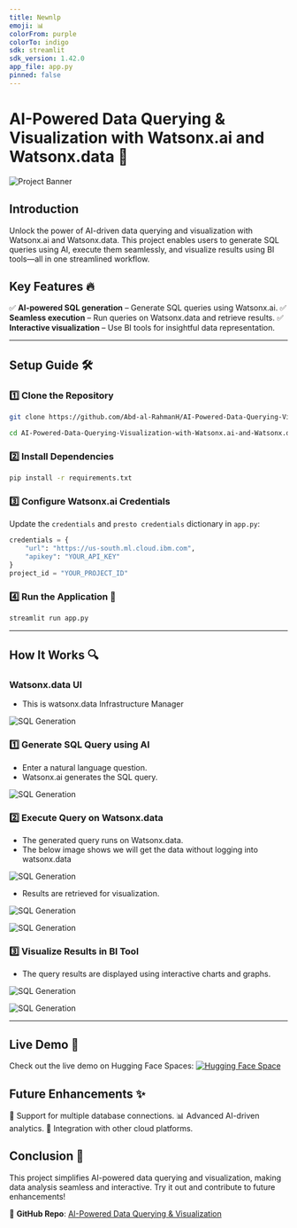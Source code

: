 ```yaml
---
title: Newnlp
emoji: 📊
colorFrom: purple
colorTo: indigo
sdk: streamlit
sdk_version: 1.42.0
app_file: app.py
pinned: false
---
```


# AI-Powered Data Querying & Visualization with Watsonx.ai and Watsonx.data 🚀

![Project Banner](images/0.jpg)

## Introduction
Unlock the power of AI-driven data querying and visualization with Watsonx.ai and Watsonx.data. This project enables users to generate SQL queries using AI, execute them seamlessly, and visualize results using BI tools—all in one streamlined workflow.

## Key Features 🔥
✅ **AI-powered SQL generation** – Generate SQL queries using Watsonx.ai.
✅ **Seamless execution** – Run queries on Watsonx.data and retrieve results.
✅ **Interactive visualization** – Use BI tools for insightful data representation.

---

## Setup Guide 🛠️

### 1️⃣ Clone the Repository
```bash
git clone https://github.com/Abd-al-RahmanH/AI-Powered-Data-Querying-Visualization-with-Watsonx.ai-and-Watsonx.data.git

cd AI-Powered-Data-Querying-Visualization-with-Watsonx.ai-and-Watsonx.data
```

### 2️⃣ Install Dependencies
```bash
pip install -r requirements.txt
```

### 3️⃣ Configure Watsonx.ai Credentials
Update the `credentials` and `presto credentials` dictionary in `app.py`:
```python
credentials = {
    "url": "https://us-south.ml.cloud.ibm.com",
    "apikey": "YOUR_API_KEY"
}
project_id = "YOUR_PROJECT_ID"
```

### 4️⃣ Run the Application 🚀
```bash
streamlit run app.py
```

---

## How It Works 🔍

### **Watsonx.data UI**
- This is watsonx.data Infrastructure Manager
  
![SQL Generation](images/-1.jpg)

### **1️⃣ Generate SQL Query using AI**
- Enter a natural language question.
- Watsonx.ai generates the SQL query.

![SQL Generation](images/0.jpg)

### **2️⃣ Execute Query on Watsonx.data**
- The generated query runs on Watsonx.data.
- The below image shows we will get the data without logging into watsonx.data
  
![SQL Generation](images/0.5.jpg)
- Results are retrieved for visualization.

![SQL Generation](images/1.jpg)

![SQL Generation](images/1.5.jpg)

### **3️⃣ Visualize Results in BI Tool**
- The query results are displayed using interactive charts and graphs.

![SQL Generation](images/2.jpg)

![SQL Generation](images/3.jpg)

---

## Live Demo 🎯
Check out the live demo on Hugging Face Spaces:
[![Hugging Face Space](https://img.shields.io/badge/Hugging%20Face-Spaces-orange)](https://huggingface.co/spaces/RAHMAN00700/newnlp)

## Future Enhancements ✨
🚀 Support for multiple database connections.
📊 Advanced AI-driven analytics.
🔄 Integration with other cloud platforms.

## Conclusion 🎯
This project simplifies AI-powered data querying and visualization, making data analysis seamless and interactive. Try it out and contribute to future enhancements!

🔗 **GitHub Repo**: [AI-Powered Data Querying & Visualization](https://github.com/Abd-al-RahmanH/AI-Powered-Data-Querying-Visualization-with-Watsonx.ai-and-Watsonx.data)

